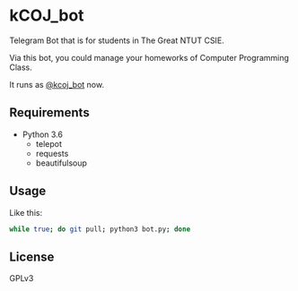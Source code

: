 # kCOJ_bot

Telegram Bot that is for students in The Great NTUT CSIE. 

Via this bot, you could manage your homeworks of Computer Programming Class.

It runs as [@kcoj_bot](https://telegram.me/kcoj_bot) now.

## Requirements

- Python 3.6
  - telepot
  - requests
  - beautifulsoup

## Usage

Like this:

```bash
while true; do git pull; python3 bot.py; done
```

## License

GPLv3